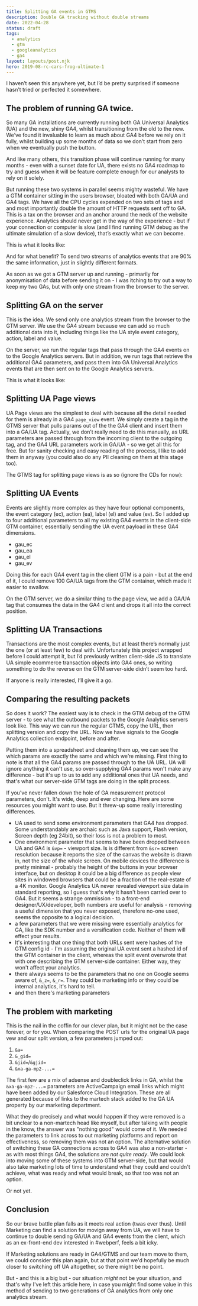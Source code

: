 ```yaml
---
title: Splitting GA events in GTMS
description: Double GA tracking without double streams
date: 2022-04-28
status: draft
tags:
  - analytics
  - gtm
  - googleanalytics
  - ga4
layout: layouts/post.njk
hero: 2019-08-rc-cars-frog-ultimate-1
---
```


I haven’t seen this anywhere yet, but I’d be pretty surprised if someone hasn’t tried or perfected it somewhere.

## The problem of running GA twice.

So many GA installations are currently running both GA Universal Analytics (UA) and the new, shiny GA4, whilst transitioning from the old to the new. We’ve found it invaluable to learn as much about GA4 before we rely on it fully, whilst building up some months of data so we don’t start from zero when we eventually push the button.

And like many others, this transition phase will continue running for many months - even with a sunset date for UA, there exists no GA4 roadmap to try and guess when it will be feature complete enough for our analysts to rely on it solely.

But running these two systems in parallel seems mighty wasteful. We have a GTM container sitting in the users browser, bloated with both GA/UA and GA4 tags. We have all the CPU cycles expended on two sets of tags and and most importantly double the amount of HTTP requests sent off to GA. This is a tax on the browser and an anchor around the neck of the website experience. Analytics should never get in the way of the experience - but if your connection or computer is slow (and I find running GTM debug as the ultimate simulation of a slow device), that’s exactly what we can become.

This is what it looks like:


And for what benefit? To send two streams of analytics events that are 90% the same information, just in slightly different formats.

As soon as we got a GTM server up and running - primarily for anonymisation of data before sending it on - I was itching to try out a way to keep my two GAs, but with only one stream from the browser to the server.

## Splitting GA on the server

This is the idea. We send only one analytics stream from the browser to the GTM server. We use the GA4 stream because we can add so much additional data into it, including things like the UA style event category, action, label and value. 

On the server, we run the regular tags that pass through the GA4 events on to the Google Analytics servers. But in addition, we run tags that retrieve the additional GA4 parameters, and pass them into GA Universal Analytics events that are then sent on to the Google Analytics servers.

This is what it looks like:

## Splitting UA Page views

UA Page views are the simplest to deal with because all the detail needed for them is already in a GA4 `page_view` event. We simply create a tag in the GTMS server that pulls params out of the the GA4 client and insert them into a GA/UA tag. Actually, we don’t really need to do this manually, as URL parameters are passed through from the incoming client to the outgoing tag, and the GA4 URL parameters work in GA/UA - so we get all this for free. But for sanity checking and easy reading of the process, I like to add them in anyway (you could also do any PII cleaning on them at this stage too).

The GTMS tag for splitting page views is as so (ignore the CDs for now):

## Splitting UA Events

Events are slightly more complex as they have four optional components, the event category (ec), action (ea), label (el) and value (ev). So I added up to four additional parameters to all my existing GA4 events in the client-side GTM container, essentially sending the UA event payload in these GA4 dimensions.

- gau_ec
- gau_ea
- gau_el
- gau_ev

Doing this for each GA4 event tag in the client GTM is a pain - but at the end of it, I could remove 100 GA/UA tags from the GTM container, which made it easier to swallow.

On the GTM server, we do a similar thing to the page view, we add a GA/UA tag that consumes the data in the GA4 client and drops it all into the correct position.

## Splitting UA Transactions

Transactions are the most complex events, but at least there’s normally just the one (or at least few) to deal with. Unfortunately this project wrapped before I could attempt it, but I’d previously written client-side JS to translate UA simple ecommerce transaction objects into GA4 ones, so writing something to do the reverse on the GTM server-side didn’t seem too hard.

If anyone is really interested, I’ll give it a go.

## Comparing the resulting packets

So does it work? The easiest way is to check in the GTM debug of the GTM server - to see what the outbound packets to the Google Analytics servers look like. This way we can run the regular GTMS, copy the URL, then splitting version and copy the URL. Now we have signals to the Google Analytics collection endpoint, before and after.

Putting them into a spreadsheet and cleaning them up, we can see the which params are exactly the same and which we’re missing. First thing to note is that all the GA4 params are passed through to the UA URL. UA will ignore anything it can't use, so over-supplying GA4 params won't make any difference - but it's up to us to add any additional ones that UA needs, and that's what our server-side GTM tags are doing in the split process.


If you've never fallen down the hole of GA measurement protocol parameters, don't. It's wide, deep and ever changing. Here are some resources you might want to use. But it threw-up some really interesting differences.
- UA used to send some environment parameters that GA4 has dropped. Some understandably are archaic such as Java support, Flash version, Screen depth (eg 24bit), so their loss is not a problem to most. 
- One environment parameter that seems to have been dropped between UA and GA4 is `&vp=` - viewport size. Is is different from `&sr=` screen resolution because it reports the size of the canvas the website is drawn in, not the size of the whole screen. On mobile devices the difference is pretty minimal - probably the height of the buttons in your browser interface, but on desktop it could be a big difference as people view sites in windowed browsers that could be a fraction of the real-estate of a 4K monitor. Google Analytics UA never revealed viewport size data in standard reporting, so I guess that's why it hasn't been carried over to GA4. But it seems a strange ommission - to a front-end designer/UX/developer, both numbers are useful for analysis - removing a useful dimension that you never exposed, therefore no-one used, seems the opposite to a logical decision.
- a few parameters that we were missing were essentially analytics for GA, like the SDK number and a versification code. Neither of them will effect your results.
- It's interesting that one thing that both URLs sent were hashes of the GTM config id - I'm assuming the original UA event sent a hashed id of the GTM container in the client, whereas the split event overwrote that with one describing the GTM server-side container. Either way, they won't affect your analytics.
- there always seems to be the parameters that no one on Google seems aware of, `&_z=`,  `&_r=`. They could be marketing info or they could be internal analytics, it's hard to tell.
- and then there's marketing parameters

## The problem with marketing

This is the nail in the coffin for our clever plan, but it might not be the case forever, or for you. When comparing the POST urls for the original UA page vew and our split version, a few parameters jumped out:

1. `&a=`
1. `&_gid=`
1. `&jid=`/`&gjid=`
1. `&xa-ga-mp2-...=`

The first few are a mix of adsense and doubleclick links in GA, whilst the `&xa-ga-mp2-...=` parameters are ActiveCampaign email links which might have been added by our Salesforce Cloud Integration. These are all generated because of links to the martech stack added to the GA UA property by our marketing department.

What they do precisely and what would happen if they were removed is a bit unclear to a non-martech head like myself, but after talking with people in the know, the answer was "nothing good" would come of it. We needed the parameters to link across to out marketing platforms and report on effectiveness, so removing them was not an option. The alternative solution of switching these GA connections across to GA4 was also a non-starter - as with most things GA4, the solutions are _not quite ready_. We could look into moving some of these systems into GTM server-side, but that would also take marketing lots of time to understand what they could and couldn't achieve, what was ready and what would break, so that too was not an option.

Or not yet.

## Conclusion

So our brave battle plan falls as it meets real action (twas ever thus). Until Marketing can find a solution for movign away from UA, we will have to continue to double sending GA/UA and GA4 events from the client, which as an ex-front-end dev interested in #webperf, feels a bit icky.

If Marketing solutions are ready in GA4/GTMS and our team move to them, we could consider this plan again, but at that point we'd hopefully be much closer to switching off UA altogether, so there might be no point.

But - and this is a big but - our situation _might_ not be your situation, and that's why I've left this article here, in case you might find some value in this method of sending to two generations of GA analytics from only one analytics stream.


